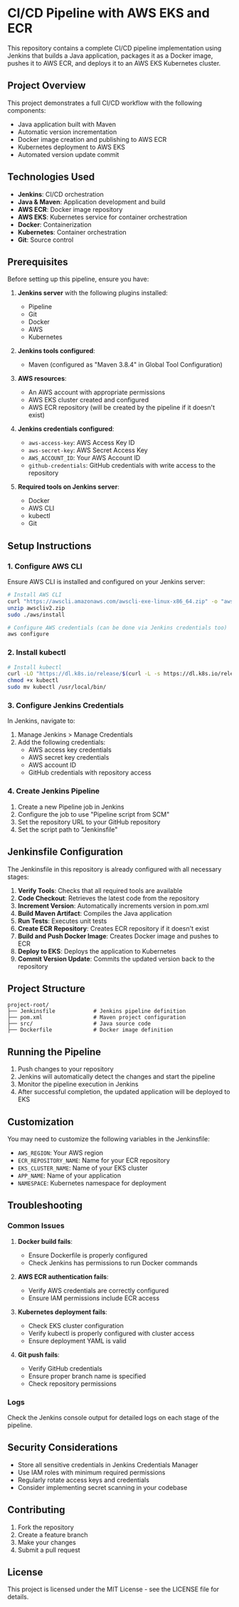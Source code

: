 # CI/CD Pipeline with AWS EKS and ECR

This repository contains a complete CI/CD pipeline implementation using Jenkins that builds a Java application, packages it as a Docker image, pushes it to AWS ECR, and deploys it to an AWS EKS Kubernetes cluster.

## Project Overview

This project demonstrates a full CI/CD workflow with the following components:
- Java application built with Maven
- Automatic version incrementation
- Docker image creation and publishing to AWS ECR
- Kubernetes deployment to AWS EKS
- Automated version update commit

## Technologies Used

- **Jenkins**: CI/CD orchestration
- **Java & Maven**: Application development and build
- **AWS ECR**: Docker image repository
- **AWS EKS**: Kubernetes service for container orchestration
- **Docker**: Containerization
- **Kubernetes**: Container orchestration
- **Git**: Source control

## Prerequisites

Before setting up this pipeline, ensure you have:

1. **Jenkins server** with the following plugins installed:
   - Pipeline
   - Git
   - Docker
   - AWS
   - Kubernetes

2. **Jenkins tools configured**:
   - Maven (configured as "Maven 3.8.4" in Global Tool Configuration)

3. **AWS resources**:
   - An AWS account with appropriate permissions
   - AWS EKS cluster created and configured
   - AWS ECR repository (will be created by the pipeline if it doesn't exist)

4. **Jenkins credentials configured**:
   - `aws-access-key`: AWS Access Key ID
   - `aws-secret-key`: AWS Secret Access Key
   - `AWS_ACCOUNT_ID`: Your AWS Account ID
   - `github-credentials`: GitHub credentials with write access to the repository

5. **Required tools on Jenkins server**:
   - Docker
   - AWS CLI
   - kubectl
   - Git

## Setup Instructions

### 1. Configure AWS CLI

Ensure AWS CLI is installed and configured on your Jenkins server:

```bash
# Install AWS CLI
curl "https://awscli.amazonaws.com/awscli-exe-linux-x86_64.zip" -o "awscliv2.zip"
unzip awscliv2.zip
sudo ./aws/install

# Configure AWS credentials (can be done via Jenkins credentials too)
aws configure
```

### 2. Install kubectl

```bash
# Install kubectl
curl -LO "https://dl.k8s.io/release/$(curl -L -s https://dl.k8s.io/release/stable.txt)/bin/linux/amd64/kubectl"
chmod +x kubectl
sudo mv kubectl /usr/local/bin/
```

### 3. Configure Jenkins Credentials

In Jenkins, navigate to:
1. Manage Jenkins > Manage Credentials
2. Add the following credentials:
   - AWS access key credentials
   - AWS secret key credentials
   - AWS account ID
   - GitHub credentials with repository access

### 4. Create Jenkins Pipeline

1. Create a new Pipeline job in Jenkins
2. Configure the job to use "Pipeline script from SCM"
3. Set the repository URL to your GitHub repository
4. Set the script path to "Jenkinsfile"

## Jenkinsfile Configuration

The Jenkinsfile in this repository is already configured with all necessary stages:

1. **Verify Tools**: Checks that all required tools are available
2. **Code Checkout**: Retrieves the latest code from the repository
3. **Increment Version**: Automatically increments version in pom.xml
4. **Build Maven Artifact**: Compiles the Java application
5. **Run Tests**: Executes unit tests
6. **Create ECR Repository**: Creates ECR repository if it doesn't exist
7. **Build and Push Docker Image**: Creates Docker image and pushes to ECR
8. **Deploy to EKS**: Deploys the application to Kubernetes
9. **Commit Version Update**: Commits the updated version back to the repository

## Project Structure

```
project-root/
├── Jenkinsfile            # Jenkins pipeline definition
├── pom.xml                # Maven project configuration
├── src/                   # Java source code
├── Dockerfile             # Docker image definition
```

## Running the Pipeline

1. Push changes to your repository
2. Jenkins will automatically detect the changes and start the pipeline
3. Monitor the pipeline execution in Jenkins
4. After successful completion, the updated application will be deployed to EKS

## Customization

You may need to customize the following variables in the Jenkinsfile:

- `AWS_REGION`: Your AWS region
- `ECR_REPOSITORY_NAME`: Name for your ECR repository
- `EKS_CLUSTER_NAME`: Name of your EKS cluster
- `APP_NAME`: Name of your application
- `NAMESPACE`: Kubernetes namespace for deployment

## Troubleshooting

### Common Issues

1. **Docker build fails**:
   - Ensure Dockerfile is properly configured
   - Check Jenkins has permissions to run Docker commands

2. **AWS ECR authentication fails**:
   - Verify AWS credentials are correctly configured
   - Ensure IAM permissions include ECR access

3. **Kubernetes deployment fails**:
   - Check EKS cluster configuration
   - Verify kubectl is properly configured with cluster access
   - Ensure deployment YAML is valid

4. **Git push fails**:
   - Verify GitHub credentials
   - Ensure proper branch name is specified
   - Check repository permissions

### Logs

Check the Jenkins console output for detailed logs on each stage of the pipeline.

## Security Considerations

- Store all sensitive credentials in Jenkins Credentials Manager
- Use IAM roles with minimum required permissions
- Regularly rotate access keys and credentials
- Consider implementing secret scanning in your codebase

## Contributing

1. Fork the repository
2. Create a feature branch
3. Make your changes
4. Submit a pull request

## License

This project is licensed under the MIT License - see the LICENSE file for details.
